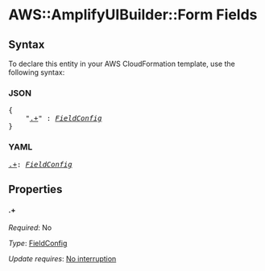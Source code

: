 # AWS::AmplifyUIBuilder::Form Fields

## Syntax

To declare this entity in your AWS CloudFormation template, use the following syntax:

### JSON

<pre>
{
    "<a href="#.+" title=".+">.+</a>" : <i><a href="fieldconfig.md">FieldConfig</a></i>
}
</pre>

### YAML

<pre>
<a href="#.+" title=".+">.+</a>: <i><a href="fieldconfig.md">FieldConfig</a></i>
</pre>

## Properties

#### \.+

_Required_: No

_Type_: <a href="fieldconfig.md">FieldConfig</a>

_Update requires_: [No interruption](https://docs.aws.amazon.com/AWSCloudFormation/latest/UserGuide/using-cfn-updating-stacks-update-behaviors.html#update-no-interrupt)
